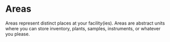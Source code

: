 # Areas

Areas represent distinct places at your facility(ies). Areas are abstract units where you can store inventory, plants, samples, instruments, or whatever you please.
